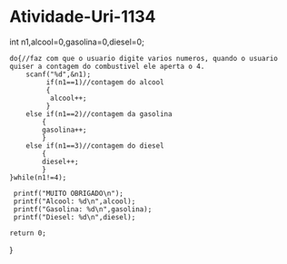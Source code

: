 # Atividade-Uri-1134

 int n1,alcool=0,gasolina=0,diesel=0;

    do{//faz com que o usuario digite varios numeros, quando o usuario quiser a contagem do combustivel ele aperta o 4.
        scanf("%d",&n1);
             if(n1==1)//contagem do alcool
			 {
			  alcool++;
			 }
        else if(n1==2)//contagem da gasolina
			{
			gasolina++;
			}
        else if(n1==3)//contagem do diesel
			{
			diesel++;
			}
    }while(n1!=4);

     printf("MUITO OBRIGADO\n");
     printf("Alcool: %d\n",alcool);
     printf("Gasolina: %d\n",gasolina);
     printf("Diesel: %d\n",diesel);
 
    return 0;
}
